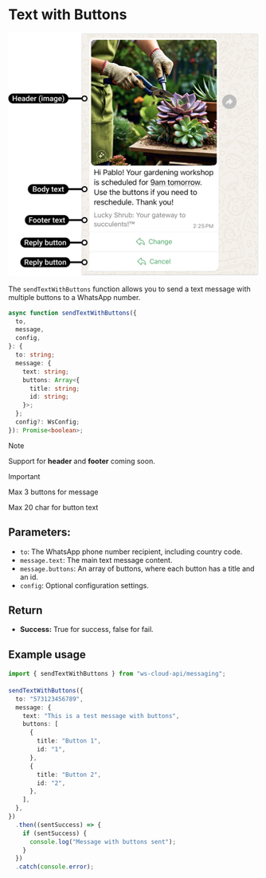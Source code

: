 # Text with Buttons

[<Badge type="tip" text="api docs" />](https://developers.facebook.com/docs/whatsapp/cloud-api/messages/interactive-reply-buttons-messages)

![buttons message](img/buttons.png)

The `sendTextWithButtons` function allows you to send a text message with multiple buttons to a WhatsApp number.

```ts
async function sendTextWithButtons({
  to,
  message,
  config,
}: {
  to: string;
  message: {
    text: string;
    buttons: Array<{
      title: string;
      id: string;
    }>;
  };
  config?: WsConfig;
}): Promise<boolean>;
```

> [!NOTE]
> Support for **header** and **footer** coming soon.

> [!IMPORTANT]
> Max 3 buttons for message
>
> Max 20 char for button text

## Parameters:

- `to`: The WhatsApp phone number recipient, including country code.
- `message.text`: The main text message content.
- `message.buttons`: An array of buttons, where each button has a title and an id.
- `config`: Optional configuration settings.

## Return

- **Success:** True for success, false for fail.


## Example usage

```ts
import { sendTextWithButtons } from "ws-cloud-api/messaging";

sendTextWithButtons({
  to: "573123456789",
  message: {
    text: "This is a test message with buttons",
    buttons: [
      {
        title: "Button 1",
        id: "1",
      },
      {
        title: "Button 2",
        id: "2",
      },
    ],
  },
})
  .then((sentSuccess) => {
    if (sentSuccess) {
      console.log("Message with buttons sent");
    }
  })
  .catch(console.error);
```